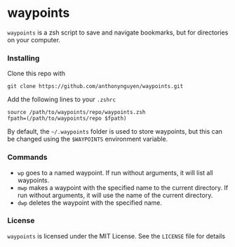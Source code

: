 # waypoints

`waypoints` is a zsh script to save and navigate bookmarks, but for directories on your computer.

### Installing
Clone this repo with
```
git clone https://github.com/anthonynguyen/waypoints.git
```
Add the following lines to your `.zshrc`
```
source /path/to/waypoints/repo/waypoints.zsh
fpath=(/path/to/waypoints/repo $fpath)
```
By default, the `~/.waypoints` folder is used to store waypoints, but this can be changed using the `$WAYPOINTS` environment variable.

### Commands
* `wp` goes to a named waypoint. If run without arguments, it will list all waypoints.
* `mwp` makes a waypoint with the specified name to the current directory. If run without arguments, it will use the name of the current directory.
* `dwp` deletes the waypoint with the specified name.

### License
`waypoints` is licensed under the MIT License. See the `LICENSE` file for details

